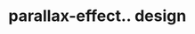 # parallax-effect.. design                                                                                                                                 

